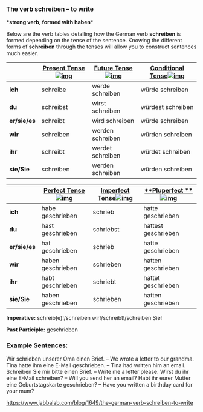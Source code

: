 ### The verb schreiben – to write

**\*strong verb, formed with haben***

Below are the verb tables detailing how the German verb **schreiben** is formed depending on the tense of the sentence. Knowing the different forms of **schreiben** through the tenses will allow you to construct sentences much easier.

|               | [**Present Tense**![img](https://www.jabbalab.com/images/qm.jpg)](http://www.jabbalab.com/blog/880/how-german-verbs-work-in-the-present-tense-part-1) | [**Future Tense**![img](https://www.jabbalab.com/images/qm.jpg)](http://www.jabbalab.com/blog/1126/german-future-tense-and-how-to-use-it) | [**Conditional Tense**![img](https://www.jabbalab.com/images/qm.jpg)](http://www.jabbalab.com/blog/1160/german-conditional-tense-what-it-is-and-how-to-use-it) |
| ------------- | ---------------------------------------- | ---------------------------------------- | ---------------------------------------- |
| **ich**       | schreibe                                 | werde schreiben                          | würde schreiben                          |
| **du**        | schreibst                                | wirst schreiben                          | würdest schreiben                        |
| **er/sie/es** | schreibt                                 | wird schreiben                           | würde schreiben                          |
| **wir**       | schreiben                                | werden schreiben                         | würden schreiben                         |
| **ihr**       | schreibt                                 | werdet schreiben                         | würdet schreiben                         |
| **sie/Sie**   | schreiben                                | werden schreiben                         | würden schreiben                         |

 

|               | [Perfect Tense![img](https://www.jabbalab.com/images/qm.jpg)](http://www.jabbalab.com/blog/1011/past-tense-german-how-to-talk-about-the-past-in-german) | [**Imperfect Tense**![img](https://www.jabbalab.com/images/qm.jpg)](http://www.jabbalab.com/blog/1028/past-tense-german-the-imperfect-tense) | [**Pluperfect **![img](https://www.jabbalab.com/images/qm.jpg)](http://www.jabbalab.com/blog/1207/german-past-tense-%E2%80%93-the-pluperfect-tense) |
| ------------- | ---------------------------------------- | ---------------------------------------- | ---------------------------------------- |
| **ich**       | habe geschrieben                         | schrieb                                  | hatte geschrieben                        |
| **du**        | hast geschrieben                         | schriebst                                | hattest geschrieben                      |
| **er/sie/es** | hat geschrieben                          | schrieb                                  | hatte geschrieben                        |
| **wir**       | haben geschrieben                        | schrieben                                | hatten geschrieben                       |
| **ihr**       | habt geschrieben                         | schriebt                                 | hattet geschrieben                       |
| **sie/Sie**   | haben geschrieben                        | schrieben                                | hatten geschrieben                       |

**Imperative:** schreib(e)!/schreiben wir!/schreibt!/schreiben Sie!

**Past Participle:** geschrieben

### Example Sentences:

Wir schrieben unserer Oma einen Brief. – We wrote a letter to our grandma.
Tina hatte ihm eine E-Mail geschrieben. – Tina had written him an email.
Schreiben Sie mir bitte einen Brief. – Write me a letter please.
Wirst du ihr eine E-Mail schreiben? – Will you send her an email?
Habt ihr eurer Mutter eine Geburtstagskarte geschrieben? – Have you written a birthday card for your mum?



https://www.jabbalab.com/blog/1649/the-german-verb-schreiben-to-write